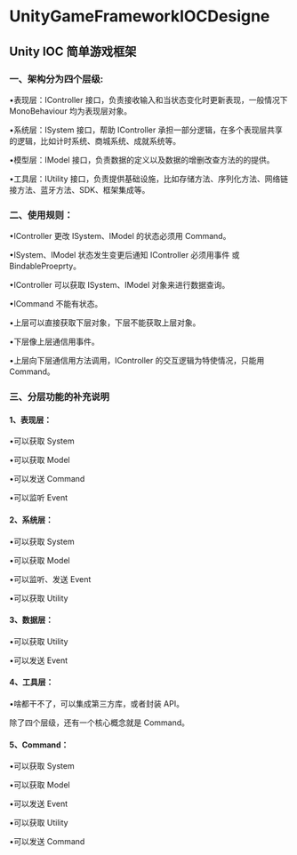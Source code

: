# UnityGameFrameworkIOCDesigne
## Unity IOC 简单游戏框架 

### 一、架构分为四个层级:

•表现层：IController 接口，负责接收输入和当状态变化时更新表现，一般情况下 MonoBehaviour 均为表现层对象。

•系统层：ISystem 接口，帮助 IController 承担一部分逻辑，在多个表现层共享的逻辑，比如计时系统、商城系统、成就系统等。

•模型层：IModel 接口，负责数据的定义以及数据的增删改查方法的的提供。

•工具层：IUtility 接口，负责提供基础设施，比如存储方法、序列化方法、网络链接方法、蓝牙方法、SDK、框架集成等。

### 二、使用规则：

•IController 更改 ISystem、IModel 的状态必须用 Command。

•ISystem、IModel 状态发生变更后通知 IController 必须用事件 或 BindableProeprty。

•IController 可以获取 ISystem、IModel 对象来进行数据查询。

•ICommand 不能有状态。

•上层可以直接获取下层对象，下层不能获取上层对象。

•下层像上层通信用事件。

•上层向下层通信用方法调用，IController 的交互逻辑为特使情况，只能用 Command。

### 三、分层功能的补充说明

#### 1、表现层：

•可以获取 System

•可以获取 Model

•可以发送 Command

•可以监听 Event

#### 2、系统层：

•可以获取 System

•可以获取 Model

•可以监听、发送 Event

•可以获取 Utility


#### 3、数据层：

•可以获取 Utility

•可以发送 Event


#### 4、工具层：

•啥都干不了，可以集成第三方库，或者封装 API。

除了四个层级，还有一个核心概念就是 Command。

#### 5、Command：

•可以获取 System

•可以获取 Model

•可以发送 Event

•可以获取 Utility

•可以发送 Command
